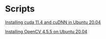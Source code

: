 # Scripts

[Installing cuda 11.4 and cuDNN in Ubuntu 20.04](https://github.com/mfatiho/scripts/tree/main/cudatoolkit-cudnn/ubuntu20.04)

[Installing OpenCV 4.5.5 on Ubuntu 20.04](https://github.com/mfatiho/scripts/tree/main/opencv/ubuntu20.04)
